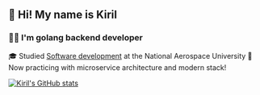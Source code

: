 ## 👋 Hi! My name is Kiril

### 🧑‍💻 I'm golang backend developer

🎓 Studied [Software development](https://www.linkedin.com/school/national-aerospace-university/?originalSubdomain=ua) at the National Aerospace University
🚀 Now practicing with microservice architecture and modern stack!

[![Kiril's GitHub stats](https://github-readme-stats.vercel.app/api?username=NorthDice&theme=radical&hide=prs,issues,contribs)](https://github.com/anuraghazra/github-readme-stats)




<!--
✉️  You can contact me at [mister.balychev@gmail.com](mailto:mister.balychev@gmail.com)

Here are some ideas to get you started:

- 🔭 I’m currently working on ...
- 🌱 I’m currently learning ...
- 👯 I’m looking to collaborate on ...
- 🤔 I’m looking for help with ...
- 💬 Ask me about ...
- 📫 How to reach me: ...
- 😄 Pronouns: ...
- ⚡ Fun fact: ...
-->
